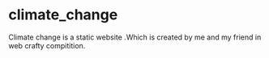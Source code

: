 # climate_change
Climate change is a static website .Which is created by me and my friend in web crafty compitition.
